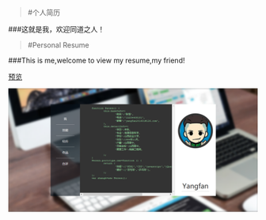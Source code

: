 
> #个人简历

###这就是我，欢迎同道之人！

> #Personal Resume

###This is me,welcome to view my resume,my friend!

[预览](https://rawgit.com/Yangfan2016/PersonalWorks/master/web-resume/index.html)

![pic](../public-pictures/me.PNG)

